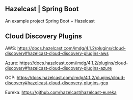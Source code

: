 Hazelcast | Spring Boot 
------------------------------------------------
An example project Spring Boot + Hazelcast

Cloud Discovery Plugins
---------------------------------------
AWS:
https://docs.hazelcast.com/imdg/4.1.2/plugins/cloud-discovery#hazelcast-cloud-discovery-plugins-aws

Azure:
https://docs.hazelcast.com/imdg/4.1.2/plugins/cloud-discovery#hazelcast-cloud-discovery-plugins-azure

GCP:
https://docs.hazelcast.com/imdg/4.1.2/plugins/cloud-discovery#hazelcast-cloud-discovery-plugins-gcp

Eureka:
https://github.com/hazelcast/hazelcast-eureka
